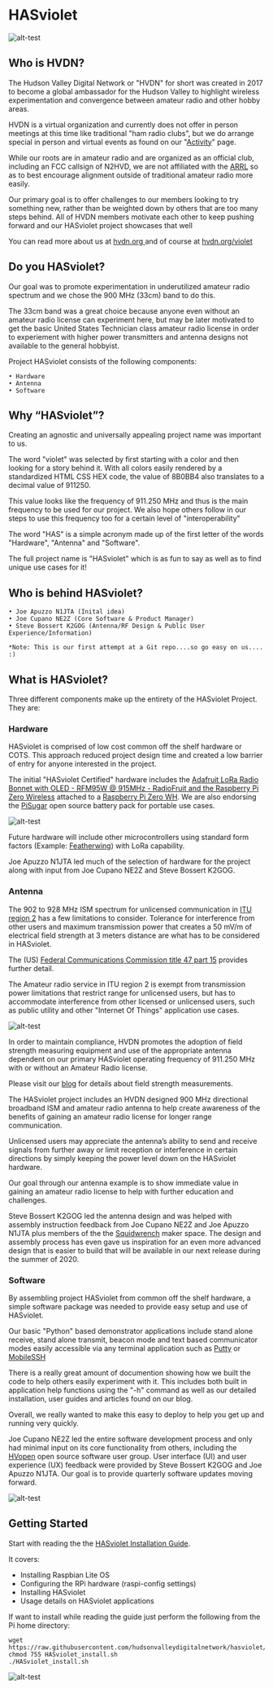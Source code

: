 # HASviolet


![alt-test](https://github.com/hudsonvalleydigitalnetwork/hasviolet/blob/master/hardware/HVDN_HASviolet_Git_Banner_1.jpg)

## Who is HVDN?

The Hudson Valley Digital Network or "HVDN" for short was created in 2017 to become a global ambassador for the Hudson Valley to highlight wireless experimentation and convergence between amateur radio and other hobby areas.

HVDN is a virtual organization and currently does not offer in person meetings at this time like traditional "ham radio clubs", but we do arrange special in person and virtual events as found on our "[Activity](https://hvdn.org/activity-1)" page.

While our roots are in amateur radio and are organized as an official club, including an FCC callsign of N2HVD, we are not affiliated with the [ARRL](http://www.arrl.org/home) so as to best encourage alignment outside of traditional amateur radio more easily. 

Our primary goal is to offer challenges to our members looking to try something new, rather than be weighted down by others that are too many steps behind.  All of HVDN members motivate each other to keep pushing forward and our HASviolet project showcases that well

You can read more about us at [hvdn.org ](https://hvdn.org) and of course at [hvdn.org/violet](https://hvdn.org/violet)

## Do you HASviolet?

Our goal was to promote experimentation in underutilized amateur radio spectrum and we chose the 900 MHz (33cm) band to do this.  

The 33cm band was a great choice because anyone even without an amateur radio license can experiment here, but may be later motivated to get the basic United States Technician class amateur radio license in order to experiement with higher power transmitters and antenna designs not available to the general hobbyist.

Project HASviolet consists of the following components:

    • Hardware
    • Antenna
    • Software
     
## Why “HASviolet”?

Creating an agnostic and universally appealing project name was important to us. 

The word "violet" was selected by first starting with a color and then looking for a story behind it. With all colors easily rendered by a standardized HTML CSS HEX code, the value of 8B0BB4 also translates to a decimal value of 911250. 

This value looks like the frequency of 911.250 MHz and thus is the main frequency to be used for our project.  We also hope others follow in our steps to use this frequency too for a certain level of "interoperability"  

The word "HAS" is a simple acronym made up of the first letter of the words "Hardware", "Antenna" and "Software". 

The full project name is "HASviolet" which is as fun to say as well as to find unique use cases for it!

## Who is behind HASviolet?

    • Joe Apuzzo N1JTA (Inital idea)
    • Joe Cupano NE2Z (Core Software & Product Manager)
    • Steve Bossert K2GOG (Antenna/RF Design & Public User Experience/Information)

    *Note: This is our first attempt at a Git repo....so go easy on us....  :)

## What is HASviolet?

Three different components make up the entirety of the HASviolet Project. They are: 

### Hardware 
HASviolet is comprised of low cost common off the shelf hardware or COTS. This approach reduced project design time and created a low barrier of entry for anyone interested in the project. 

The initial "HASviolet Certified" hardware includes the [Adafruit LoRa Radio Bonnet with OLED - RFM95W @ 915MHz - RadioFruit and the Raspberry Pi Zero Wireless](https://www.adafruit.com/product/4074) attached to a [Raspberry Pi Zero WH](https://www.adafruit.com/product/3708).  We are also endorsing the [PiSugar](https://github.com/PiSugar/PiSugar) open source battery pack for portable use cases.

![alt-test](https://github.com/hudsonvalleydigitalnetwork/hasviolet/blob/master/hardware/HVDN_HASviolet_Git_Hardware_1.jpg)

Future hardware will include other microcontrollers using standard form factors (Example: [Featherwing](https://hvdnnotebook.blogspot.com/2018/11/hvdn-reset-is-feather-better.html)) with LoRa capability. 

Joe Apuzzo N1JTA led much of the selection of hardware for the project along with input from Joe Cupano NE2Z and Steve Bossert K2GOG.

### Antenna

The 902 to 928 MHz ISM spectrum for unlicensed communication in [ITU region 2](https://en.wikipedia.org/wiki/ITU_Region) has a few limitations to consider. Tolerance for interference from other users and maximum transmission power that creates a 50 mV/m of electrical field strength at 3 meters distance are what has to be considered in HASviolet. 

The (US) [Federal Communications Commission title 47 part 15](https://www.fcc.gov/wireless/bureau-divisions/technologies-systems-and-innovation-division/rules-regulations-title-47) provides further detail. 

The Amateur radio service in ITU region 2 is exempt from transmission power limitations that restrict range for unlicensed users, but has to accommodate interference from other licensed or unlicensed users, such as public utility and other "Internet Of Things" application use cases.

![alt-test](https://github.com/hudsonvalleydigitalnetwork/hasviolet/blob/master/antenna/HVDN_HASviolet_Git_Antenna_V1.jpg)

In order to maintain compliance, HVDN promotes the adoption of field strength measuring equipment and use of the appropriate antenna dependent on our primary HASviolet operating frequency of 911.250 MHz with or without an Amateur Radio license. 

Please visit our [blog](http://notebook.hvdn.org/2018/02/rssi-dbm-oh-my.html) for details about field strength measurements.

The HASviolet project includes an HVDN designed 900 MHz directional broadband ISM and amateur radio antenna to help create awareness of the benefits of gaining an amateur radio license for longer range communication. 

Unlicensed users may appreciate the antenna’s ability to send and receive signals from further away or limit reception or interference in certain directions by simply keeping the power level down on the HASviolet hardware.  

Our goal through our antenna example is to show immediate value in gaining an amateur radio license to help with further education and challenges.

Steve Bossert K2GOG led the antenna design and was helped with assembly instruction feedback from Joe Cupano NE2Z and Joe Apuzzo N1JTA plus members of the the [Squidwrench](http://squidwrench.org/) maker space. The design and assembly process has even gave us inspiration for an even more advanced design that is easier to build that will be available in our next release during the summer of 2020.


### Software 

By assembling project HASviolet from common off the shelf hardware, a simple software package was needed to provide easy setup and use of HASviolet.  

Our basic "Python" based demonstrator applications include stand alone receive, stand alone transmit, beacon mode and text based communicator modes easily accessible via any terminal application such as [Putty](https://www.chiark.greenend.org.uk/~sgtatham/putty/) or [MobileSSH](https://play.google.com/store/apps/details?id=mobileSSH.feng.gao&hl=en_US)

There is a really great amount of documention showing how we built the code to help others easily experiment with it. This includes both built in application help functions using the "-h" command as well as our detailed installation, user guides and articles found on our blog.

Overall, we really wanted to make this easy to deploy to help you get up and running very quickly.

Joe Cupano NE2Z led the entire software development process and only had minimal input on its core functionality from others, including the [HVopen](https://hvopen.org/) open source software user group. User interface (UI) and user experience (UX) feedback were provided by Steve Bossert K2GOG and Joe Apuzzo N1JTA. Our goal is to provide quarterly software updates moving forward.

![alt-test](https://github.com/hudsonvalleydigitalnetwork/hasviolet/blob/master/development/HVDN_HASviolet_Git_Software.jpg)


## Getting Started

Start with reading the the [HASviolet Installation Guide](https://github.com/hudsonvalleydigitalnetwork/hasviolet/blob/master/HASviolet-RPi_Guide_v26.pdf). 

It covers:

* Installing Raspbian Lite OS
* Configuring the RPi hardware (raspi-config settings)
* Installing HASviolet
* Usage details on HASviolet applications

If want to install while reading the guide just perform the following from the Pi home directory:

```
wget https://raw.githubusercontent.com/hudsonvalleydigitalnetwork/hasviolet/master/HASviolet_install.sh
chmod 755 HASviolet_install.sh
./HASviolet_install.sh
```

![alt-test](https://github.com/hudsonvalleydigitalnetwork/hasviolet/blob/master/hardware/hasviolet-hw-alternate.png)
